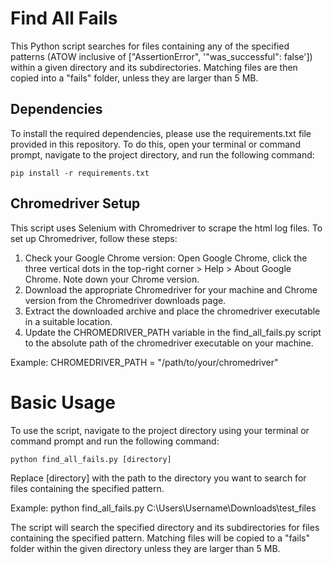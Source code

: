 # Find All Fails
This Python script searches for files containing any of the specified patterns (ATOW inclusive of ["AssertionError", '"was_successful": false']) within a given directory and its subdirectories. Matching files are then copied into a "fails" folder, unless they are larger than 5 MB.

## Dependencies
To install the required dependencies, please use the requirements.txt file provided in this repository. To do this, open your terminal or command prompt, navigate to the project directory, and run the following command:

    pip install -r requirements.txt

## Chromedriver Setup

This script uses Selenium with Chromedriver to scrape the html log files. To set up Chromedriver, follow these steps:

1. Check your Google Chrome version: Open Google Chrome, click the three vertical dots in the top-right corner > Help > About Google Chrome. Note down your Chrome version.
2. Download the appropriate Chromedriver for your machine and Chrome version from the Chromedriver downloads page.
3. Extract the downloaded archive and place the chromedriver executable in a suitable location.
4. Update the CHROMEDRIVER_PATH variable in the find_all_fails.py script to the absolute path of the chromedriver executable on your machine.

Example:
    CHROMEDRIVER_PATH = "/path/to/your/chromedriver"

# Basic Usage
To use the script, navigate to the project directory using your terminal or command prompt and run the following command:

    python find_all_fails.py [directory]

Replace [directory] with the path to the directory you want to search for files containing the specified pattern.

Example:
    python find_all_fails.py C:\Users\Username\Downloads\test_files

The script will search the specified directory and its subdirectories for files containing the specified pattern. Matching files will be copied to a "fails" folder within the given directory unless they are larger than 5 MB.


